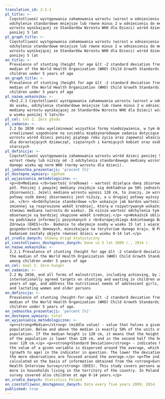 ```yaml
---
translation_id: 2-2-1
pl_title: >-
  Częstotliwość występowania zahamowania wzrostu (wzrost w odniesieniu do wieku,
  odchylenie standardowe mniejsze lub równe minus 2 w odniesieniu do mediany
  wzrostu wynikającej ze Standardów Wzrostu WHO dla Dzieci) wśród dzieci w wieku
  poniżej 5 lat
pl_graph_title: >-
  Częstotliwość występowania zahamowania wzrostu (wzrost w odniesieniu do wieku,
  odchylenie standardowe mniejsze lub równe minus 2 w odniesieniu do mediany
  wzrostu wynikającej ze Standardów Wzrostu WHO dla Dzieci) wśród dzieci w wieku
  poniżej 5 lat
en_title: >-
  Prevalence of stunting (height for age &lt -2 standard deviation from the
  median of the World Health Organization (WHO) Child Growth Standards) among
  children under 5 years of age
en_graph_title: >-
  Prevalence of stunting (height for age &lt -2 standard deviation from the
  median of the World Health Organization (WHO) Child Growth Standards) among
  children under 5 years of age
pl_nazwa_wskaznika: >-
  <b>2.2.1 Częstotliwość występowania zahamowania wzrostu (wzrost w odniesieniu
  do wieku, odchylenie standardowe mniejsze lub równe minus 2 w odniesieniu do
  mediany wzrostu wynikającej ze Standardów Wzrostu WHO dla Dzieci) wśród dzieci
  w wieku poniżej 5 lat</b>
pl_cel: Cel 2. Zero głodu
pl_zadanie: >-
  2.2 Do 2030 roku wyeliminować wszystkie formy niedożywienia, w tym do 2025 r.
  zrealizować uzgodnione na szczeblu międzynarodowym zadania dotyczące zaburzeń
  wzrostu wśród dzieci poniżej piątego roku życia oraz zapewnić właściwą żywność
  dla dorastających dziewcząt, ciężarnych i karmiących kobiet oraz osób
  starszych
pl_definicja: >-
  Częstotliwość występowania zahamowania wzrostu wśród dzieci poniżej 5 lat -
  wzrost równy lub niższy od -2 odchylenia standardowego mediany wzrostu dla
  danego wieku wg norm WHO (normy wzrostu dla dzieci).
pl_jednostka_prezentacji: 'procent [%]'
pl_dostepne_wymiary: ogółem
pl_wyjasnienia_metodologiczne: >-
  <p><b>Mediana </b>(wartość środkowa) - wartość dzieląca daną zbiorowość na
  pół. Poniżej i powyżej mediany znajduje się dokładnie po 50% jednostek danej
  zbiorowości. Jeżeli mediana wzrostu wynosi 120 cm, to znaczy, że wzrost u
  połowy osób danej zbiorowości jest niższy, a u drugiej połowy wyższy od 120
  cm. </br> <b>Odchylenie standardowe </b> wskazuje jak bardzo wartości danej
  zmiennej są rozproszone wokół średniej, którą w rozpatrywanym wskaźniku
  stanowi mediana (wzrostu do wieku). Im niższa wartość odchylenia tym
  obserwacje są bardziej skupione wokół średniej.</p> <p>Wskaźnik obliczany jest
  na podstawie informacji pozyskanych z <b>Europejskiego Ankietowego Badania
  Zdrowia (EHIS)</b>. Badanie to obejmuje osoby w wieku 15 lat i więcej w
  gospodarstwach domowych, mieszkające na terytorium danego kraju. W Polsce
  badaniem zostały objęte również dzieci w wieku 0-14 lat.</p>
pl_zrodlo_danych: Główny Urząd Statystyczny
pl_czestotliwosc_dostępnosc_danych: Dane co 5 lat 2009 r., 2014 r.
en_nazwa_wskaznika: >-
  2.2.1 Prevalence of stunting (height for age &lt -2 standard deviation from
  the median of the World Health Organization (WHO) Child Growth Standards)
  among children under 5 years of age
en_cel: Goal 2. Zero hunger
en_zadanie: >-
  2.2 By 2030, end all forms of malnutrition, including achieving, by 2025, the
  internationally agreed targets on stunting and wasting in children under 5
  years of age, and address the nutritional needs of adolescent girls, pregnant
  and lactating women and older persons
en_definicja: >-
  Prevalence of stunting (height-for-age &lt -2 standard deviation from the
  median of the World Health Organization (WHO) Child Growth Standards) among
  children under 5 years of age.
en_jednostka_prezentacji: 'percent [%]'
en_dostepne_wymiary: total
en_wyjasnienia_metodologiczne: >-
  <p><strong>Median</strong> (middle value) - value that halves a given
  population. Below and above the median is exactly 50% of the units of a given
  population. If the median height is 120 cm, it means that the height in a half
  of the population is lower than 120 cm, and in the second half the height is
  over 120 cm.</p> <p><strong>Standard Deviation</strong> - indicates how much
  the value of a given variable is dispersed around the average, which is median
  (growth to age) in the indicator in question. The lower the deviation value,
  the more observations are focused around the average.</p> <p>The indicator is
  calculated on the basis of information obtained from the <strong>European
  Health Interview Survey</strong> (EHIS). This study covers persons aged 15 and
  more in households living in the territory of the country. In Poland the
  survey covered also children at age 0-14 years.</p>
en_zrodlo_danych: Statistics Poland
en_czestotliwosc_dostępnosc_danych: Data every five years 2009, 2014.
published: true
---
```

